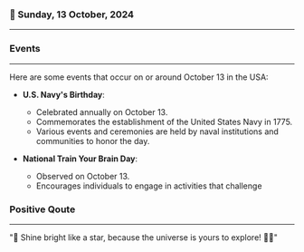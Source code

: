 ### 📅 Sunday, 13 October, 2024
------
### Events
------
Here are some events that occur on or around October 13 in the USA:

- **U.S. Navy's Birthday**:
  - Celebrated annually on October 13.
  - Commemorates the establishment of the United States Navy in 1775.
  - Various events and ceremonies are held by naval institutions and communities to honor the day.

- **National Train Your Brain Day**:
  - Observed on October 13.
  - Encourages individuals to engage in activities that challenge
### Positive Qoute
------
"🌟 Shine bright like a star, because the universe is yours to explore! 🚀✨"

